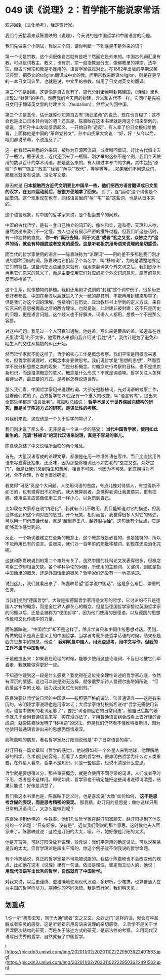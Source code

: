 # 049 读《说理》2：哲学能不能说家常话

欢迎回到《文化参考》，我是贾行家。

我们今天接着来读陈嘉映的《说理》，今天说的是中国哲学和中国语言的问题。

我们先做来个小测试，我说三个词，请你判断一下到底是不是外来的词？

第一个词是宗教。这个词很像自古就有是吧？然而它是外来的。中国古代词汇里有教，可以组词教主、教义；也有宗，宗一般指教派分支，像佛教里的禅宗、法华宗，但古时候宗和教是不连用的。语言学家做过对比。在1882年出版的早期汉英词典里，把英文的religion翻译成中文的教。而用宗教来翻译religion，则是在更早的一本日文词典里。也就是说，中文里的宗教，借用了日文对英文的翻译。

第二个词是封建。这更像是自古就有了，周代分封诸侯叫封邦建国，《诗经》里也出现过“封建”的字样。然而我们今天用的封建，含义和古代不一样。它同样是先被日文用于翻译英文里的封建主义（feudalism），然后又传回中国。

第三个词是革命。估计就算你知道自古有“汤武革命”的说法，现在也含糊了：这不会也是出口日本转内销的吧？还真是。陈嘉映在这本书里就是用这个词来举例的。据说，当年孙中山发动反清起义，一开始自称“造反”，有人拿了份日文报纸给他看，上面称他是中国的“革命党孙文”，孙中山抚掌大笑说：“好，好！从今以后，咱们都说革命，不说造反了。”

这一批看起来熟悉的外来词，被称为日源回流词，或者叫回借词。好比古代借出去了一瓶油，瓶子没变，近代还回来了一瓶醋。刚才举的这些不是个例，我们今天使用的数以百计的学术词语，都是这么来的。有人编过本专门的字典，其中包括“原理”“作用”“自由”“政策”“经验”“解决”“现代”，等等等等……如果我们不用这些词，那根本就没有说话、没法写文章。

原因就是 **日本接触西方近代文明要比中国早一些，他们把西方语言翻译成日文里的汉字，在五四运动前后，被很方便地拿了回来。** 对了，连“运动”这个词也是个回借词。这个现象现在也有，网络语言里的“萌”“宅”“娘”这些词，也是从日本来的。

这个语言现象，对中国的哲学家来说，是个相当要命的问题。

中国的古代哲学，是有一套自己独立的词汇的，像名和实，道和德，天理和人欲，虽然说出来我们不一定懂，古人也没有展示严密的推导过程，但我们听这些话时，有一种独特的直觉。 **你一听“离形去知，同于大通”或者“玄之又玄，众妙之门”这样的话，就会有种超脱或者空灵的感受。这是听老祖宗用母语来说理的亲切感受。**

而当代的哲学家使用的语言——陈嘉映称为“论理词”——用的差不多都是我们刚才说的那种回借的词。陈嘉映给它们起了个新名字，叫“移植词”，为的是清楚地界定它们的特性。这些词在汉语里原来就有，但用来翻译某个外文词之后，我们逐渐不再用它们原来的意义了，而是主要使用它们对应的那个外文词的意思，原有的意思反而被掩盖了。

这个关系，就像植物的移植。我们还用刚才说到的“封建”这个词举例子。很多历史爱好者都说，中国在秦汉以后就进入了大一统的郡县制，不能再用封建来形容了。但是我们对这个词的理解，包括咱们在历史、政治教科书上学到的定义方式，来自它原来的意思被掩盖之后的西方理论。也就是说，此封建非彼封建：这不只是历史的问题，更是语言问题。这个歧义也不好解决，词语人人都用，想换一个不是那么容易。

对这些问题，我见过一个人可真叫通脱。他姓盖，写出来是覆盖的盖。知道盖在姓氏里读“葛”的不太多，他索性从来都自我介绍说“我姓‘钙’”，我估计是为了避免和陌生人的交往从尴尬的纠正开始。

然而哲学家就不能这样了。哲学的核心工作是概念考察。我们平常是用概念来思考，但哲学家说理时，对概念本身要做思考。我们说哲学是“思想的思想”，然而哲学不是分析思想之类的现象，而是分析概念。对概念进行考察的目标，也不是提供新知识，而是澄清概念的意义。概念是什么形式？不就是词语嘛。哲学关注人怎样看待世界，最显要的方式，是考察怎样说道世界。

那么我们看，中国哲学家用来说理的词，大部分是移植词。光对词语的考察工作，就够他们忙的了。西方哲学在20世纪有一个重大的改变，叫“语言转向”，提出来全部哲学都是“语言批判”。陈嘉映总结说： **哲学不是关于世界深层次结构的研究，而是关于陈述方式的研究，是语法性的考察。**

对我们来说，这应该是一个关于哲学的常识了。

我们刚才说了那么多，无非是说一个进一步的感受： **当代中国哲学家，使用如此新生的、充满“移植词”的现代汉语来说理，真是不容易的事儿。**

陈嘉映总结了中文说理所面临的两个难处。

首先，大量汉语写成的论理文章，都像是在用一种准外语在写作。而且比直接用外语来写显得还抽象、还乏味，因为那些移植词还不如古老的“玄之又玄，众妙之门”，而是让我们感到陌生和费解，相当不可感。也因为不可感，到底用得对不对，合不合理，作者也很难确定。

我觉得“可感”真是个大问题。人使用词语的态度，有点儿像对待情人，有觉得新不如旧的，也有觉得旧不如新的。我大概算前者，总觉得老词让我更踏实，更有把握。使用语言应该像使用工具一样小心，以免伤到自己。

比如现在大家都在说“内卷化”，我就有点儿不敢用，我只能知道对它的描述，但我没体验到和这个词对应的感觉。开个玩笑，相对而言，我觉得很多人对它的转述，可以用一句俏皮话代替，就是“罐里养王八，越养越抽抽”。这句话有个优点，它是能够具体感觉到的。

反正，一个新词要建立在全新的概念上，这个概念既是必要的，也是独特的，所以不能再用已有的语言。说起来，我们对一百年前的那批移植词，到现在还没消化完呢。

这就和陈嘉映说到的第二个难处有关了。虽然中国的社科论文发表得很多，但概念考察工作却相当欠缺。各个学科争论的问题，所使用的主题词、关键词，到底是指中国话里的概念，还是外国话里的概念？哲学家们还没有一一地搞清楚。

说到这儿，我们就看出来了，陈嘉映希望“哲学说中国话”，这是多么艰巨、繁重的任务。

当我们提到“德国哲学”，大致是指德国哲学家用德文写的哲学，它讨论的不只是德国人才有的概念，而是全世界人都关心的概念。但是当德国哲学家接过英国哲学家的问题以后，还是会被称为“德国哲学”，因为他们使用的是德语，以及德国的思想传统和文化传统中的力量。

而陈嘉映说，“中国哲学”却不是这样了，除非学者只和中国传统思想对话，否则，所做的就不是真正意义上的中国哲学。当学者考察那些哲学话语的时候，结果都是西方思想中的概念。他说： **我明明是中国人，用汉语思考，用中文写作，但我的工作不属于中国哲学。**

于是他提出来：如果我在论理的时候，能够少使用这些论理词，不盲目地被它们牵着走，我就能做得更好一些。

不知道你读到这一段是什么感觉？我觉得在这位完全理性论述的哲学家心底，依然有深沉的情感。这也可以说是别无选择，就像俄罗斯诗人曼德尔施塔姆所说：“但我爱这不幸的土地，因为我没见过任何别的。”

陈嘉映要让哲学说日常的中国话——按照更严格的说法，叫普通语言——这是有来历的，宋明理学家说理也是用家常话；大哲学家维特根斯坦说过“哲学无需使用新词，语言中熟知的老词足够了”，要把“词语带回它的日常用法”。他自己后期的著作就几乎全用普通语言来写，实在没办法了，才用普通语言组合成看上去好懂的合成词，就像陈嘉映发明了“移植词”的说法。但是我们仍然看不懂维特根斯坦，因为他使用普通语言讲出来的思想仍然很艰深。

而陈嘉映的朋友，著名哲学家赵汀阳则说他是“中了日常语言的毒”。

赵汀阳有一篇文章叫《哲学的感觉》，他说假如有一个外星人来到地球，他理解地球的科学、艺术都比较容易，但看了人类的哲学书，很难明白哲学为什么对人类重要。在外星人看来，哲学不是知识，只是一些信念，也说不清是什么意思。

哲学就是要想得过分，那些重要概念，就是会使用不同寻常的词语，人们或者平时不用，或者是不这样用。即便如此，哲学家也不确定能把这些词语说得请清楚，结果只能说：好像是清楚了。

我们看这本书里也是，陈嘉映下定义时，也是喜欢说“大致”如何如何， **这不是思考含糊的表现，而是思考精密的表现。** 那我猜，赵汀阳的意思是：像你这样只用日常的汉语词汇，又怎么能做到呢？

陈嘉映提到他俩的一件轶事。他们几位哲学家在赵汀阳家聊天，赵汀阳提到了他支持的一个论题：“只有好像，没有是”，近似我们刚说的那个意思。这时候他夫人回家来了。陈嘉映就说：这位是汀阳的太太，哦，不，她好像是汀阳的太太。

他是开玩笑，可赵汀阳没放弃说理，驳斥说：我们平常用的确定说法，可以说某某是我的太太。但哲学理论是超出平常的，你这个例子驳不倒我说的哲学命题。

有个冷笑话说，真正的哲学家是不可能被说服的。我估计陈嘉映也不会改变他的观点，比如他在这本《说理》里有一句话，依旧是理性、坚定而又动人的，他说： **用现代汉语写出优秀的哲学，自然就有了中国哲学。**

对我来说，以后更谨慎、更准确地使用现代汉语，多辨析，少瞎搞，也算普通人在为中国的哲学而尽力。期待你的不同感悟。我是贾行家，我们明天见！

## 划重点

1.你一听“离形去知，同于大通”或者“玄之又玄，众妙之门”这样的话，就会有种超脱或者空灵的感受。这是听老祖宗用母语来说理的亲切感受。
2.哲学不是关于世界深层次结构的研究，而是关于陈述方式的研究，是语法性的考察。
3.用现代汉语写出优秀的哲学，自然就有了中国哲学。

![https://piccdn3.umiwi.com/img/202011/02/202011022229503622491563.jpg](https://piccdn3.umiwi.com/img/202011/02/202011022229503622491563.jpg)

---
